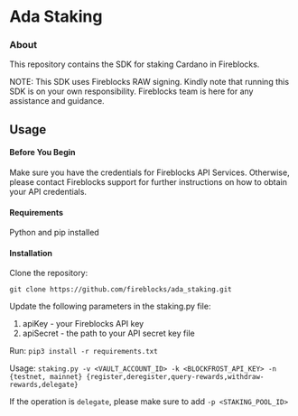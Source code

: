 # Ada Staking


### About
This repository contains the SDK for staking Cardano in Fireblocks.

NOTE: This SDK uses Fireblocks RAW signing.
Kindly note that running this SDK is on your own responsibility.
Fireblocks team is here for any assistance and guidance.


## Usage
#### Before You Begin
Make sure you have the credentials for Fireblocks API Services. Otherwise, please contact Fireblocks support for further instructions on how to obtain your API credentials.

#### Requirements
Python and pip installed

#### Installation
Clone the repository:

`git clone https://github.com/fireblocks/ada_staking.git`

Update the following parameters in the staking.py file:
1. apiKey - your Fireblocks API key
2. apiSecret - the path to your API secret key file

Run:
`pip3 install -r requirements.txt`

Usage: 
`staking.py -v <VAULT_ACCOUNT_ID> -k <BLOCKFROST_API_KEY> -n {testnet, mainnet} {register,deregister,query-rewards,withdraw-rewards,delegate}`

If the operation is `delegate`, please make sure to add `-p <STAKING_POOL_ID>`
